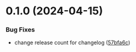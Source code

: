 # 0.1.0 (2024-04-15)


### Bug Fixes

* change release count for changelog ([57bfa6c](https://github.com/binary-braids/github-actions-runner/commit/57bfa6cf79be68e747529a7ccc316475e8e90f7d))



